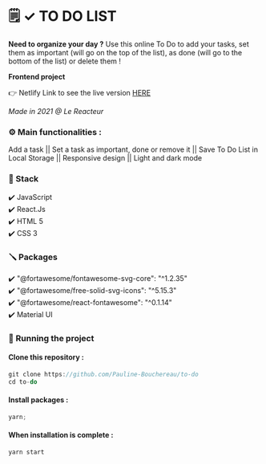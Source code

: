 # 🗒 ✓ TO DO LIST

**Need to organize your day ?** Use this online To Do to add your tasks, set them as important (will go on the top of the list), as done (will go to the bottom of the list) or delete them !

**Frontend project**

👉 Netlify Link to see the live version [HERE](https://to-do-pb.netlify.app/)

_Made in 2021 @ Le Reacteur_

### ⚙️ Main functionalities :

Add a task || Set a task as important, done or remove it || Save To Do List in Local Storage || Responsive design || Light and dark mode

### 🔧 Stack

✔️ JavaScript  
✔️ React.Js  
✔️ HTML 5  
✔️ CSS 3

### 🪛 Packages

✔️ "@fortawesome/fontawesome-svg-core": "^1.2.35"  
✔️ "@fortawesome/free-solid-svg-icons": "^5.15.3"  
✔️ "@fortawesome/react-fontawesome": "^0.1.14"  
✔️ Material UI

### 🚀 Running the project

#### Clone this repository :

```javascript
git clone https://github.com/Pauline-Bouchereau/to-do
cd to-do
```

#### Install packages :

```javascript
yarn;
```

#### When installation is complete :

```javascript
yarn start
```
